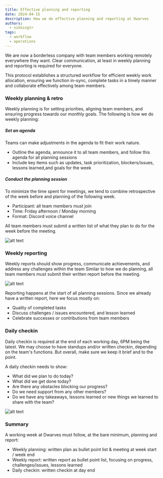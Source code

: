 ```yaml
---
title: Effective planning and reporting
date: 2024-04-15
description: How we do effective planning and reporting at Dwarves
authors:
  - nikkingtr
tags:
  - workflow
  - operations
---
```


We are now a borderless company with team members working remotely everywhere they want. Clear communication, at least in weekly planning and reporting is required for everyone.

This protocol establishes a structured workflow for efficient weekly work allocation, ensuring we function in-sync, complete tasks in a timely manner and collaborate effectively among team members.

### Weekly planning & retro

Weekly planning is for setting priorities, aligning team members, and ensuring progress towards our monthly goals. The following is how we do weekly planning:

##### Set an agenda

Teams can make adjustments in the agenda to fit their work nature.

- Outline the agenda, announce it to all team members, and follow this agenda for all planning sessions
- Include key items such as updates, task prioritization, blockers/issues, lessons learned,and goals for the week

##### Conduct the planning session

To minimize the time spent for meetings, we tend to combine retrospective of the week before and planning of the following week.

- Participant: all team members must join
- Time: Friday afternoon / Monday morning
- Format: Discord voice channel

All team members must submit a written list of what they plan to do for the week before the meeting.

![alt text](how-we-do-effective-planning-and-reporting_image.webp)

### Weekly reporting

Weekly reports should show progress, communicate achievements, and address any challenges within the team Similar to how we do planning, all team members must submit their written report before the meeting.

![alt text](how-we-do-effective-planning-and-reporting_image2.webp)

Reporting happens at the start of all planning sessions. Since we already have a written report, here we focus mostly on:

- Quality of completed tasks
- Discuss challenges / issues encountered, and lesson learned
- Celebrate successes or contributions from team members

### Daily checkin

Daily checkin is required at the end of each working day, 6PM being the latest. We may choose to have standups and/or written checkin, depending on the team's functions. But overall, make sure we keep it brief and to the point.

A daily checkin needs to show:

- What did we plan to do today?
- What did we get done today?
- Are there any obstacles blocking our progress?
- Do we need support from any other members?
- Do we have any takeaways, lessons learned or new things we learned to share with the team?

![alt text](how-we-do-effective-planning-and-reporting_image3.webp)

### Summary

A working week at Dwarves must follow, at the bare minimum, planning and report:

- Weekly planning: written plan as bullet point list & meeting at week start / week end
- Weekly report: written report as bullet point list, focusing on progress, challenges/issues, lessons learned
- Daily checkin: written checkin at day end
